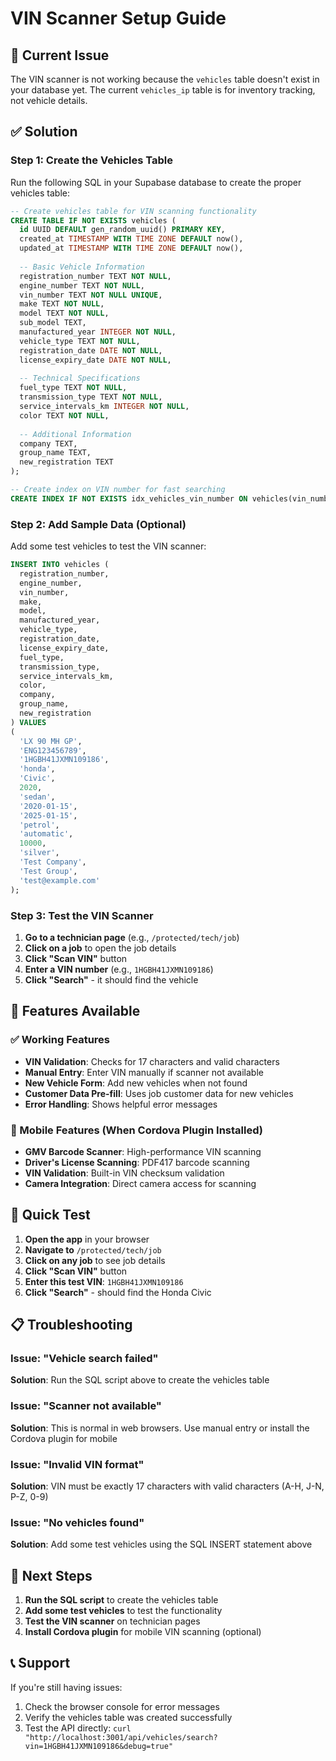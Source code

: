 # VIN Scanner Setup Guide

## 🚨 Current Issue

The VIN scanner is not working because the `vehicles` table doesn't exist in your database yet. The current `vehicles_ip` table is for inventory tracking, not vehicle details.

## ✅ Solution

### Step 1: Create the Vehicles Table

Run the following SQL in your Supabase database to create the proper vehicles table:

```sql
-- Create vehicles table for VIN scanning functionality
CREATE TABLE IF NOT EXISTS vehicles (
  id UUID DEFAULT gen_random_uuid() PRIMARY KEY,
  created_at TIMESTAMP WITH TIME ZONE DEFAULT now(),
  updated_at TIMESTAMP WITH TIME ZONE DEFAULT now(),
  
  -- Basic Vehicle Information
  registration_number TEXT NOT NULL,
  engine_number TEXT NOT NULL,
  vin_number TEXT NOT NULL UNIQUE,
  make TEXT NOT NULL,
  model TEXT NOT NULL,
  sub_model TEXT,
  manufactured_year INTEGER NOT NULL,
  vehicle_type TEXT NOT NULL,
  registration_date DATE NOT NULL,
  license_expiry_date DATE NOT NULL,
  
  -- Technical Specifications
  fuel_type TEXT NOT NULL,
  transmission_type TEXT NOT NULL,
  service_intervals_km INTEGER NOT NULL,
  color TEXT NOT NULL,
  
  -- Additional Information
  company TEXT,
  group_name TEXT,
  new_registration TEXT
);

-- Create index on VIN number for fast searching
CREATE INDEX IF NOT EXISTS idx_vehicles_vin_number ON vehicles(vin_number);
```

### Step 2: Add Sample Data (Optional)

Add some test vehicles to test the VIN scanner:

```sql
INSERT INTO vehicles (
  registration_number,
  engine_number,
  vin_number,
  make,
  model,
  manufactured_year,
  vehicle_type,
  registration_date,
  license_expiry_date,
  fuel_type,
  transmission_type,
  service_intervals_km,
  color,
  company,
  group_name,
  new_registration
) VALUES 
(
  'LX 90 MH GP',
  'ENG123456789',
  '1HGBH41JXMN109186',
  'honda',
  'Civic',
  2020,
  'sedan',
  '2020-01-15',
  '2025-01-15',
  'petrol',
  'automatic',
  10000,
  'silver',
  'Test Company',
  'Test Group',
  'test@example.com'
);
```

### Step 3: Test the VIN Scanner

1. **Go to a technician page** (e.g., `/protected/tech/job`)
2. **Click on a job** to open the job details
3. **Click "Scan VIN"** button
4. **Enter a VIN number** (e.g., `1HGBH41JXMN109186`)
5. **Click "Search"** - it should find the vehicle

## 🔧 Features Available

### ✅ Working Features
- **VIN Validation**: Checks for 17 characters and valid characters
- **Manual Entry**: Enter VIN manually if scanner not available
- **New Vehicle Form**: Add new vehicles when not found
- **Customer Data Pre-fill**: Uses job customer data for new vehicles
- **Error Handling**: Shows helpful error messages

### 📱 Mobile Features (When Cordova Plugin Installed)
- **GMV Barcode Scanner**: High-performance VIN scanning
- **Driver's License Scanning**: PDF417 barcode scanning
- **VIN Validation**: Built-in VIN checksum validation
- **Camera Integration**: Direct camera access for scanning

## 🚀 Quick Test

1. **Open the app** in your browser
2. **Navigate to** `/protected/tech/job`
3. **Click on any job** to see job details
4. **Click "Scan VIN"** button
5. **Enter this test VIN**: `1HGBH41JXMN109186`
6. **Click "Search"** - should find the Honda Civic

## 📋 Troubleshooting

### Issue: "Vehicle search failed"
**Solution**: Run the SQL script above to create the vehicles table

### Issue: "Scanner not available"
**Solution**: This is normal in web browsers. Use manual entry or install the Cordova plugin for mobile

### Issue: "Invalid VIN format"
**Solution**: VIN must be exactly 17 characters with valid characters (A-H, J-N, P-Z, 0-9)

### Issue: "No vehicles found"
**Solution**: Add some test vehicles using the SQL INSERT statement above

## 🎯 Next Steps

1. **Run the SQL script** to create the vehicles table
2. **Add some test vehicles** to test the functionality
3. **Test the VIN scanner** on technician pages
4. **Install Cordova plugin** for mobile VIN scanning (optional)

## 📞 Support

If you're still having issues:
1. Check the browser console for error messages
2. Verify the vehicles table was created successfully
3. Test the API directly: `curl "http://localhost:3001/api/vehicles/search?vin=1HGBH41JXMN109186&debug=true"` 